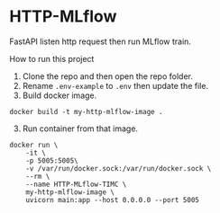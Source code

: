 # HTTP-MLflow

FastAPI listen http request then run MLflow train.

How to run this project
1. Clone the repo and then open the repo folder.
2. Rename `.env-example` to `.env` then update the file.
2. Build docker image.
```
docker build -t my-http-mlflow-image .
```
3. Run container from that image.
```
docker run \
    -it \
    -p 5005:5005\
    -v /var/run/docker.sock:/var/run/docker.sock \
    --rm \
    --name HTTP-MLflow-TIMC \
    my-http-mlflow-image \
    uvicorn main:app --host 0.0.0.0 --port 5005
```
